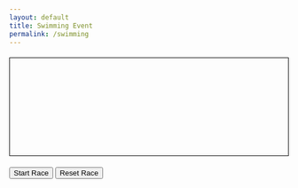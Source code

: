 ```yaml
---
layout: default
title: Swimming Event
permalink: /swimming
---
```


<!DOCTYPE html>
<html lang="en">
<head>
  <meta charset="UTF-8">
  <meta name="viewport" content="width=device-width, initial-scale=1.0">
  <style>
    canvas {
      border: 1px solid #000;
      display: block;
      margin: 20px auto;
    }
  </style>
  <title>Olympic Race Simulation</title>
</head>
<body>

<canvas id="raceCanvas" width="800" height="280"></canvas>
<button onclick="startRace()">Start Race</button>
<button onclick="resetRace()">Reset Race</button>

<script>
  const canvas = document.getElementById('raceCanvas');
  const ctx = canvas.getContext('2d');

  const raceDurationInSeconds = 10; // Adjust the duration as needed

  // Runner objects with different speeds
  const runners = [
    { name: 'Bubble Sort', speed: 2, color: 'red', position: 0, lane: 1 },
    { name: 'Insertion Sort', speed: 3, color: 'blue', position: 0, lane: 2 },
    { name: 'Merge Sort', speed: 4, color: 'green', position: 0, lane: 3 },
    { name: 'Quick Sort', speed: 5, color: 'yellow', position: 0, lane: 4 },
    // Add more runners as needed
  ];

  // Background image
  const backgroundImage = new Image();
  backgroundImage.src = 'https://github.com/Code-Demons/miniproject/assets/40652645/33f16454-fa1a-4e86-ab14-fb253ee790cc';

  function drawBackground() {
    ctx.drawImage(backgroundImage, 0, 0, canvas.width, canvas.height);
  }

  function drawRunner(runner) {
    ctx.fillStyle = runner.color;
    ctx.fillRect(runner.position, 35*runner.lane + 5, 20, 20);
  }

  function update(timestamp) {
    ctx.clearRect(0, 0, canvas.width, canvas.height);
    drawBackground();

    for (const runner of runners) {
      runner.position += runner.speed;
      drawRunner(runner);

      if (runner.position > canvas.width - 20) {
        alert(`${runner.name} has won the race!`);
        resetRace();
        return;
      }
    }
    requestAnimationFrame(update);
  }

  function startRace() {
    update();
  }

  function resetRace() {
    for (const runner of runners) {
      runner.position = 0;
    }
    cancelAnimationFrame(update);
    // Clear the canvas after resetting
    ctx.clearRect(0, 0, canvas.width, canvas.height);
    drawBackground();
  }

  // Start the race
  //update();
</script>

</body>
</html>
